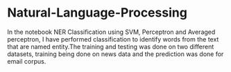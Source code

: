 # Natural-Language-Processing
In the notebook NER Classification using SVM, Perceptron and Averaged perceptron, I have performed classification to identify words from the text that are named entity.The training and testing was done on two different datasets, training being done on news data and the prediction was done for email corpus.
